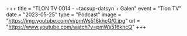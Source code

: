 +++
title = "TLON TV 0014 - ~tacsup-datsyn + Galen"
event = "Tlon TV"
date = "2023-05-25"
type = "Podcast"
image = "https://img.youtube.com/vi/pmWs516khcQ/0.jpg"
url = "https://www.youtube.com/watch?v=pmWs516khcQ"
+++
